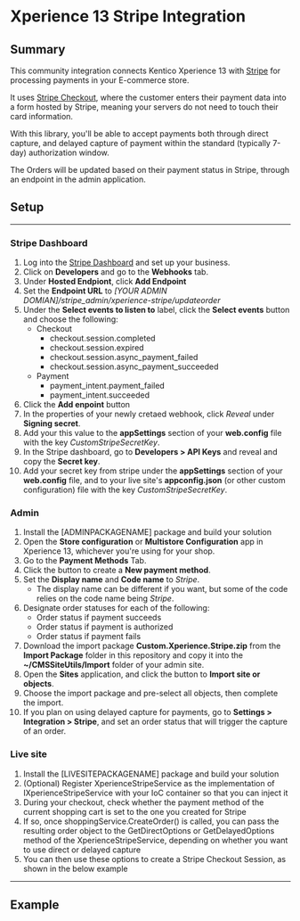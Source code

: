 # Xperience 13 Stripe Integration

## Summary
This community integration connects Kentico Xperience 13 with [Stripe](https://stripe.com/) for processing payments in your E-commerce store.

It uses [Stripe Checkout](https://stripe.com/payments/checkout), where the customer enters their payment data into a form hosted by Stripe, meaning your servers do not need to touch their card information.

With this library, you'll be able to accept payments both through direct capture, and delayed capture of payment within the standard (typically 7-day) authorization window.

The Orders will be updated based on their payment status in Stripe, through an endpoint in the admin application.

## Setup
---
### **Stripe Dashboard**
1. Log into the [Stripe Dashboard](https://dashboard.stripe.com/) and set up your business.
1. Click on **Developers** and go to the **Webhooks** tab.
1. Under **Hosted Endpiont**, click **Add Endpoint**
1. Set the **Endpoint URL** to *[YOUR ADMIN DOMIAN]/stripe_admin/xperience-stripe/updateorder*
1. Under the **Select events to listen to** label, click the **Select events** button and choose the following:
   * Checkout
     * checkout.session.completed
     * checkout.session.expired
     * checkout.session.async_payment_failed
     * checkout.session.async_payment_succeeded
   * Payment
     * payment_intent.payment_failed
     * payment_intent.succeeded
1. Click the **Add enpoint** button
1. In the properties of your newly cretaed webhook, click *Reveal* under **Signing secret**.
1. Add your this value to the **appSettings** section of your **web.config** file with the key *CustomStripeSecretKey*.
1. In the Stripe dashboard, go to **Developers > API Keys** and reveal and copy the **Secret key**.
1. Add your secret key from stripe under the **appSettings** section of your **web.config** file, and to your live site's **appconfig.json** (or other custom configuration) file with the key *CustomStripeSecretKey*.

### **Admin**
1. Install the [ADMINPACKAGENAME] package and build your solution
1. Open the **Store configuration** or **Multistore Configuration** app in Xperience 13, whichever you're using for your shop.
1. Go to the **Payment Methods** Tab.
1. Click the button to create a **New payment method**.
1. Set the **Display name** and **Code name** to *Stripe*.
   * The display name can be different if you want, but some of the code relies on the code name being *Stripe*.
1. Designate order statuses for each of the following:
   * Order status if payment succeeds
   * Order status if payment is authorized
   * Order status if payment fails
1. Download the import package **Custom.Xperience.Stripe.zip** from the **Import Package** folder in this repository and copy it into the **~/CMSSiteUtils/Import** folder of your admin site.
1. Open the **Sites** application, and click the button to **Import site or objects**.
1. Choose the import package and pre-select all objects, then complete the import.
1. If you plan on using delayed capture for payments, go to **Settings > Integration > Stripe**, and set an order status that will trigger the capture of an order.

### **Live site**
1. Install the [LIVESITEPACKAGENAME] package and build your solution
1. (Optional) Register XperienceStripeService as the implementation of IXperienceStripeService with your IoC container so that you can inject it
1. During your checkout, check whether the payment method of the current shopping cart is set to the one you created for Stripe
1. If so, once shoppingService.CreateOrder() is called, you can pass the resulting order object to the GetDirectOptions or GetDelayedOptions method of the XperienceStripeService, depending on whether you want to use direct or delayed capture
1. You can then use these options to create a Stripe Checkout Session, as shown in the below example

---

## Example
